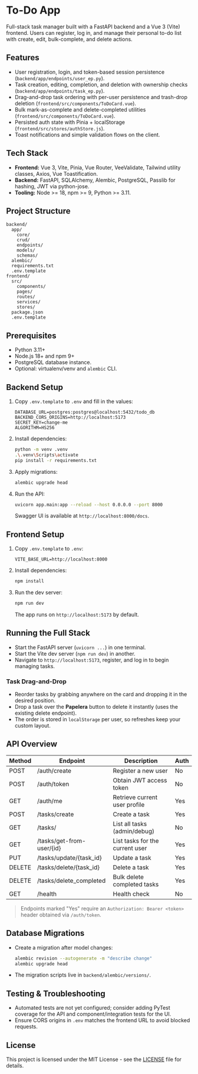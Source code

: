 # To-Do App

Full-stack task manager built with a FastAPI backend and a Vue 3 (Vite) frontend. Users can register, log in, and manage their personal to-do list with create, edit, bulk-complete, and delete actions.

## Features

- User registration, login, and token-based session persistence (`backend/app/endpoints/user_ep.py`).
- Task creation, editing, completion, and deletion with ownership checks (`backend/app/endpoints/task_ep.py`).
- Drag-and-drop task ordering with per-user persistence and trash-drop deletion (`frontend/src/components/ToDoCard.vue`).
- Bulk mark-as-complete and delete-completed utilities (`frontend/src/components/ToDoCard.vue`).
- Persisted auth state with Pinia + localStorage (`frontend/src/stores/authStore.js`).
- Toast notifications and simple validation flows on the client.

## Tech Stack

- **Frontend:** Vue 3, Vite, Pinia, Vue Router, VeeValidate, Tailwind utility classes, Axios, Vue Toastification.
- **Backend:** FastAPI, SQLAlchemy, Alembic, PostgreSQL, Passlib for hashing, JWT via python-jose.
- **Tooling:** Node >= 18, npm >= 9, Python >= 3.11.

## Project Structure

```
backend/
  app/
    core/
    crud/
    endpoints/
    models/
    schemas/
  alembic/
  requirements.txt
  .env.template
frontend/
  src/
    components/
    pages/
    routes/
    services/
    stores/
  package.json
  .env.template
```

## Prerequisites

- Python 3.11+
- Node.js 18+ and npm 9+
- PostgreSQL database instance.
- Optional: virtualenv/venv and `alembic` CLI.

## Backend Setup

1. Copy `.env.template` to `.env` and fill in the values:

   ```env
   DATABASE_URL=postgres:postgres@localhost:5432/todo_db
   BACKEND_CORS_ORIGINS=http://localhost:5173
   SECRET_KEY=change-me
   ALGORITHM=HS256
   ```

2. Install dependencies:

   ```bash
   python -m venv .venv
   .\.venv\Scripts\activate
   pip install -r requirements.txt
   ```

3. Apply migrations:

   ```bash
   alembic upgrade head
   ```

4. Run the API:

   ```bash
   uvicorn app.main:app --reload --host 0.0.0.0 --port 8000
   ```

   Swagger UI is available at `http://localhost:8000/docs`.

## Frontend Setup

1. Copy `.env.template` to `.env`:

   ```env
   VITE_BASE_URL=http://localhost:8000
   ```

2. Install dependencies:

   ```bash
   npm install
   ```

3. Run the dev server:

   ```bash
   npm run dev
   ```

   The app runs on `http://localhost:5173` by default.

## Running the Full Stack

- Start the FastAPI server (`uvicorn ...`) in one terminal.
- Start the Vite dev server (`npm run dev`) in another.
- Navigate to `http://localhost:5173`, register, and log in to begin managing tasks.

### Task Drag-and-Drop

- Reorder tasks by grabbing anywhere on the card and dropping it in the desired position.
- Drop a task over the **Papelera** button to delete it instantly (uses the existing delete endpoint).
- The order is stored in `localStorage` per user, so refreshes keep your custom layout.

## API Overview

| Method | Endpoint                     | Description                        | Auth |
|--------|------------------------------|------------------------------------|------|
| POST   | /auth/create                 | Register a new user                | No   |
| POST   | /auth/token                  | Obtain JWT access token            | No   |
| GET    | /auth/me                     | Retrieve current user profile      | Yes  |
| POST   | /tasks/create                | Create a task                      | Yes  |
| GET    | /tasks/                      | List all tasks (admin/debug)       | No   |
| GET    | /tasks/get-from-user/{id}    | List tasks for the current user    | Yes  |
| PUT    | /tasks/update/{task_id}      | Update a task                      | Yes  |
| DELETE | /tasks/delete/{task_id}      | Delete a task                      | Yes  |
| DELETE | /tasks/delete_completed      | Bulk delete completed tasks        | Yes  |
| GET    | /health                      | Health check                       | No   |

> Endpoints marked "Yes" require an `Authorization: Bearer <token>` header obtained via `/auth/token`.

## Database Migrations

- Create a migration after model changes:

  ```bash
  alembic revision --autogenerate -m "describe change"
  alembic upgrade head
  ```

- The migration scripts live in `backend/alembic/versions/`.

## Testing & Troubleshooting

- Automated tests are not yet configured; consider adding PyTest coverage for the API and component/integration tests for the UI.
- Ensure CORS origins in `.env` matches the frontend URL to avoid blocked requests.

## License

This project is licensed under the MIT License - see the [LICENSE](LICENSE) file for details.

